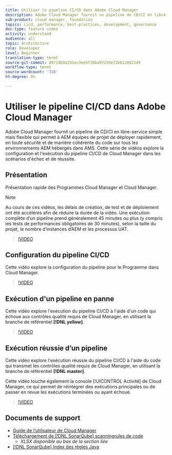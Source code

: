 ```yaml
---
title: Utiliser le pipeline CI/CD dans Adobe Cloud Manager
description: Adobe Cloud Manager fournit un pipeline de CD/CI en libre-service simple mais flexible qui permet à AEM équipes de projet de déployer rapidement, en toute sécurité et de manière cohérente du code sur tous les environnements AEM hébergés dans AMS. Cette série de vidéos explore la configuration et l'exécution du pipeline CI/CD de Cloud Manager dans les scénarios d'échec et de réussite.
sub-product: cloud manager, foundation
topics: cicd, performance, best-practices, development, governance
doc-type: feature video
activity: understand
audience: all
topic: Architecture
role: Developer
level: Beginner
translation-type: tm+mt
source-git-commit: d9714b9a291ec3ee5f3dba9723de72bb120d2149
workflow-type: tm+mt
source-wordcount: '316'
ht-degree: 0%

---
```



# Utiliser le pipeline CI/CD dans Adobe Cloud Manager

Adobe Cloud Manager fournit un pipeline de CD/CI en libre-service simple mais flexible qui permet à AEM équipes de projet de déployer rapidement, en toute sécurité et de manière cohérente du code sur tous les environnements AEM hébergés dans AMS. Cette série de vidéos explore la configuration et l&#39;exécution du pipeline CI/CD de Cloud Manager dans les scénarios d&#39;échec et de réussite.

## Présentation

Présentation rapide des Programmes Cloud Manager et Cloud Manager.

>[!NOTE]
>
>Au cours de ces vidéos, les délais de création, de test et de déploiement ont été accélérés afin de réduire la durée de la vidéo. Une exécution complète d’un pipeline prend généralement 45 minutes ou plus (y compris les tests de performances obligatoires de 30 minutes), selon la taille du projet, le nombre d’instances d’AEM et les processus UAT.

>[!VIDEO](https://video.tv.adobe.com/v/23082/?quality=12&learn=on)

## Configuration du pipeline CI/CD

Cette vidéo explore la configuration du pipeline pour le Programme dans Cloud Manager.

>[!VIDEO](https://video.tv.adobe.com/v/23083/?quality=12&learn=on)

## Exécution d&#39;un pipeline en panne

Cette vidéo explore l&#39;exécution du pipeline CI/CD à l&#39;aide d&#39;un code qui échoue aux contrôles qualité requis de Cloud Manager, en utilisant la branche de référentiel **[!DNL yellow]**.

>[!VIDEO](https://video.tv.adobe.com/v/23084/?quality=12&learn=on)

## Exécution réussie d’un pipeline

Cette vidéo explore l&#39;exécution réussie du pipeline CI/CD à l&#39;aide du code qui transmet les contrôles qualité requis de Cloud Manager, en utilisant la branche de référentiel **[!DNL master]**.

Cette vidéo touche également la console [!UICONTROL Activité] de Cloud Manager, ce qui permet de réintégrer des exécutions principales ou de passer en revue les exécutions terminées ou ayant échoué.

>[!VIDEO](https://video.tv.adobe.com/v/23085/?quality=12&learn=on)

## Documents de support

* [Guide de l’utilisateur de Cloud Manager](https://helpx.adobe.com/experience-manager/cloud-manager/user-guide.html)
* [Téléchargement de  [!DNL SonarQube] scanningrules de code](https://helpx.adobe.com/experience-manager/cloud-manager/using/understand-your-test-results.html#CodeQualityTesting)
   * *XLSX disponible au bas de la section liée*
* [[!DNL SonarQube] Index des règles Java](https://rules.sonarsource.com/java/)
